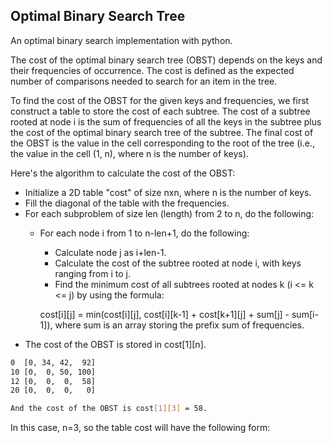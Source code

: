 ## Optimal Binary Search Tree
An optimal binary search implementation with python.


The cost of the optimal binary search tree (OBST) depends on the keys and their frequencies of occurrence. The cost is defined as the expected number of comparisons needed to search for an item in the tree.

To find the cost of the OBST for the given keys and frequencies, we first construct a table to store the cost of each subtree. The cost of a subtree rooted at node i is the sum of frequencies of all the keys in the subtree plus the cost of the optimal binary search tree of the subtree. The final cost of the OBST is the value in the cell corresponding to the root of the tree (i.e., the value in the cell (1, n), where n is the number of keys).

Here's the algorithm to calculate the cost of the OBST:

- Initialize a 2D table "cost" of size nxn, where n is the number of keys.
- Fill the diagonal of the table with the frequencies.
- For each subproblem of size len (length) from 2 to n, do the following:
  - For each node i from 1 to n-len+1, do the following:
      - Calculate node j as i+len-1.
      - Calculate the cost of the subtree rooted at node i, with keys ranging from i to j.
      - Find the minimum cost of all subtrees rooted at nodes k (i <= k <= j) by using the formula:

    cost[i][j] = min(cost[i][j], cost[i][k-1] + cost[k+1][j] + sum[j] - sum[i-1]), where sum is an array storing the prefix sum of frequencies.
- The cost of the OBST is stored in cost[1][n].

```bash
0  [0, 34, 42,  92]
10 [0,  0, 50, 100]
12 [0,  0,  0,  58]
20 [0,  0,  0,   0]

And the cost of the OBST is cost[1][3] = 58.
```

In this case, n=3, so the table cost will have the following form: